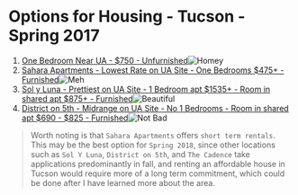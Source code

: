 # Options for Housing - Tucson - Spring 2017
1.  [One Bedroom Near UA - $750 - Unfurnished](https://tucson.craigslist.org/apa/d/great-one-bedroom-gh-with/6414756999.html)![Homey](https://images.craigslist.org/00L0L_hhzzYRef8zM_1200x900.jpg)
2. [Sahara Apartments - Lowest Rate on UA Site - One Bedrooms $475+ - Furnished](https://saharaapartments.com/)![Meh](https://saharaapartments.com/wp-content/uploads/photo-gallery/shara-apartments-pool-for-students.jpg)
3. [Sol y Luna - Prettiest on UA Site - 1 Bedroom apt $1535+ - Room in shared apt $875+ - Furnished](https://www.livesolyluna.com/sol-y-luna-tucson-az/)![Beautiful](https://www.livesolyluna.com/uploads/images/images/original/282460/LEVEL_at_AU_22.jpg?1507855121)
4. [District on 5th - Midrange on UA Site - No 1 Bedrooms - Room in shared apt $690 - $825 - Furnished](http://www.districton5th.com/)![Not Bad](http://www.districton5th.com/~/media/301%20-%20District%20on%205th/Images/301-64-Web.jpg?h=314&w=470&bc=FFFFFF)

> Worth noting is that `Sahara Apartments` offers `short term rentals`. This may
> be the best option for `Spring 2018`, since other locations such as `Sol Y Luna`,
> `District on 5th`, and `The Cadence` take applications predominantly in fall, and
> renting an affordable house in Tucson would require more of a long term commitment, which could
> be done after I have learned more about the area.
